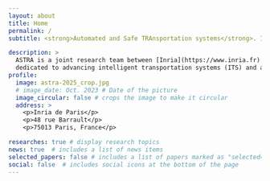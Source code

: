 ```yaml
---
layout: about
title: Home
permalink: /
subtitle: <strong>Automated and Safe TRAnsportation systems</strong>. Inria / Valeo research team.

description: >
  ASTRA is a joint research team between [Inria](https://www.inria.fr) and [Valeo](https://www.valeo.com), 
  dedicated to advancing intelligent transportation systems (ITS) and automated driving technologies to create sustainable, safe, and efficient mobility solutions for smart cities. By combining cutting-edge research with real-world applications, ASTRA is at the forefront of autonomous navigation, cooperative driving, and advanced sensor systems, contributing to the global effort in building smarter transportation networks.
profile:
  image: astra-2025_crop.jpg
  # image_date: Oct. 2023 # Date of the picture
  image_circular: false # crops the image to make it circular
  address: >
    <p>Inria de Paris</p>
    <p>48 rue Barrault</p>
    <p>75013 Paris, France</p>

researches: true # display research topics
news: true  # includes a list of news items
selected_papers: false # includes a list of papers marked as "selected={true}"
social: false  # includes social icons at the bottom of the page
---
```

